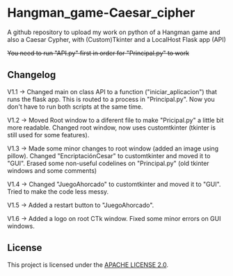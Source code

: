 # Hangman_game-Caesar_cipher

A github repository to upload my work on python of a Hangman game and also a Caesar Cypher, with (Custom)Tkinter and a LocalHost Flask app (API)

~~You need to run "API.py" first in order for "Principal.py" to work~~

## Changelog
V1.1 -> Changed main on class API to a function ("iniciar_aplicacion") that runs the flask app. This is routed to a process in "Principal.py". Now you don't have to run both scripts at the same time.

V1.2 -> Moved Root window to a diferent file to make "Pricipal.py" a little bit more readable. Changed root window, now uses customtkinter (tkinter is still used for some features).

V1.3 -> Made some minor changes to root window (added an image using pillow). Changed "EncriptaciónCesar" to customtkinter and moved it to "GUI". Erased some non-useful codelines on "Principal.py" (old tkinter windows and some comments)

V1.4 -> Changed "JuegoAhorcado" to customtkinter and moved it to "GUI". Tried to make the code less messy.

V1.5 -> Added a restart button to "JuegoAhorcado".

V1.6 -> Added a logo on root CTk window. Fixed some minor errors on GUI windows.

## License
This project is licensed under the [APACHE LICENSE 2.0](LICENSE).
